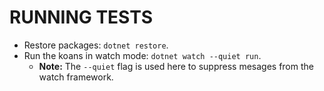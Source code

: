 # RUNNING TESTS

- Restore packages: `dotnet restore`.
- Run the koans in watch mode: `dotnet watch --quiet run`.
   - **Note:** The `--quiet` flag is used here to suppress mesages from the watch framework.
